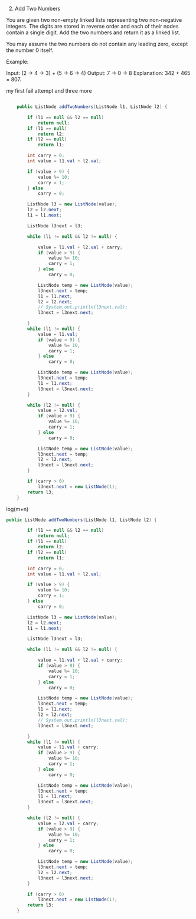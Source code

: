 2. Add Two Numbers

You are given two non-empty linked lists representing two non-negative integers. The digits are stored in reverse order and each of their nodes contain a single digit. Add the two numbers and return it as a linked list.

You may assume the two numbers do not contain any leading zero, except the number 0 itself.

Example:

Input: (2 -> 4 -> 3) + (5 -> 6 -> 4)
Output: 7 -> 0 -> 8
Explanation: 342 + 465 = 807.


my first fail attempt and three more
````java  

	public ListNode addTwoNumbers(ListNode l1, ListNode l2) {

		if (l1 == null && l2 == null)
			return null;
		if (l1 == null)
			return l2;
		if (l2 == null)
			return l1;

		int carry = 0;
		int value = l1.val + l2.val;

		if (value > 9) {
			value %= 10;
			carry = 1;
		} else
			carry = 0;

		ListNode l3 = new ListNode(value);
		l2 = l2.next;
		l1 = l1.next;

		ListNode l3next = l3;

		while (l1 != null && l2 != null) {

			value = l1.val + l2.val + carry;
			if (value > 9) {
				value %= 10;
				carry = 1;
			} else
				carry = 0;

			ListNode temp = new ListNode(value);
			l3next.next = temp;
			l1 = l1.next;
			l2 = l2.next;
			// System.out.println(l3next.val);
			l3next = l3next.next;

		}
		while (l1 != null) {
			value = l1.val;
			if (value > 9) {
				value %= 10;
				carry = 1;
			} else
				carry = 0;

			ListNode temp = new ListNode(value);
			l3next.next = temp;
			l1 = l1.next;
			l3next = l3next.next;
		}

		while (l2 != null) {
			value = l2.val;
			if (value > 9) {
				value %= 10;
				carry = 1;
			} else
				carry = 0;

			ListNode temp = new ListNode(value);
			l3next.next = temp;
			l2 = l2.next;
			l3next = l3next.next;
		}

		if (carry > 0)
			l3next.next = new ListNode(1);
		return l3;
	}
````

log(m+n)
````java  
public ListNode addTwoNumbers(ListNode l1, ListNode l2) {

		if (l1 == null && l2 == null)
			return null;
		if (l1 == null)
			return l2;
		if (l2 == null)
			return l1;

		int carry = 0;
		int value = l1.val + l2.val;

		if (value > 9) {
			value %= 10;
			carry = 1;
		} else
			carry = 0;

		ListNode l3 = new ListNode(value);
		l2 = l2.next;
		l1 = l1.next;

		ListNode l3next = l3;

		while (l1 != null && l2 != null) {

			value = l1.val + l2.val + carry;
			if (value > 9) {
				value %= 10;
				carry = 1;
			} else
				carry = 0;

			ListNode temp = new ListNode(value);
			l3next.next = temp;
			l1 = l1.next;
			l2 = l2.next;
			// System.out.println(l3next.val);
			l3next = l3next.next;

		}
		while (l1 != null) {
			value = l1.val + carry;
			if (value > 9) {
				value %= 10;
				carry = 1;
			} else
				carry = 0;

			ListNode temp = new ListNode(value);
			l3next.next = temp;
			l1 = l1.next;
			l3next = l3next.next;
		}

		while (l2 != null) {
			value = l2.val + carry;
			if (value > 9) {
				value %= 10;
				carry = 1;
			} else
				carry = 0;

			ListNode temp = new ListNode(value);
			l3next.next = temp;
			l2 = l2.next;
			l3next = l3next.next;
		}

		if (carry > 0)
			l3next.next = new ListNode(1);
		return l3;
	}
````